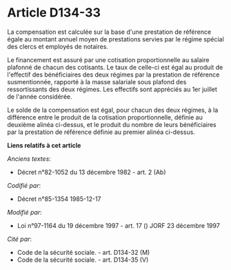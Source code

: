 # Article D134-33

La compensation est calculée sur la base d'une prestation de référence égale au montant annuel moyen de prestations servies
par le régime spécial des clercs et employés de notaires. 

Le financement est assuré par une cotisation proportionnelle au salaire plafonné de chacun des cotisants. Le taux de celle-ci
est égal au produit de l'effectif des bénéficiaires des deux régimes par la prestation de référence susmentionnée, rapporté à
la masse salariale sous plafond des ressortissants des deux régimes. Les effectifs sont appréciés au 1er juillet de l'année
considérée. 

Le solde de la compensation est égal, pour chacun des deux régimes, à la différence entre le produit de la cotisation
proportionnelle, définie au deuxième alinéa ci-dessus, et le produit du nombre de leurs bénéficiaires par la prestation de
référence définie au premier alinéa ci-dessus.

**Liens relatifs à cet article**

_Anciens textes_:

  - Décret n°82-1052 du 13 décembre 1982 - art. 2 (Ab)

_Codifié par_:

  - Décret n°85-1354 1985-12-17

_Modifié par_:

  - Loi n°97-1164 du 19 décembre 1997 - art. 17 () JORF 23 décembre 1997

_Cité par_:

  - Code de la sécurité sociale. - art. D134-32 (M)
  - Code de la sécurité sociale. - art. D134-35 (V)
